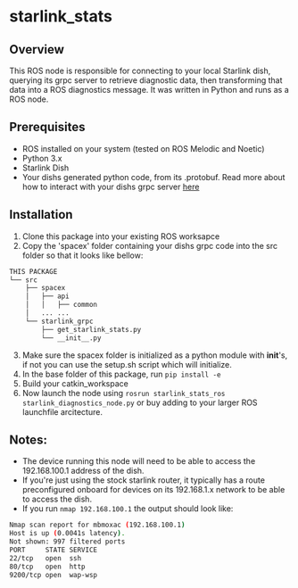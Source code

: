 # starlink_stats

## Overview

This ROS node is responsible for connecting to your local Starlink dish, querying its grpc server to retrieve diagnostic data, then transforming that data into a ROS diagnostics message. It was written in Python and runs as a ROS node.

## Prerequisites

- ROS installed on your system (tested on ROS Melodic and Noetic)
- Python 3.x
- Starlink Dish
- Your dishs generated python code, from its .protobuf. Read more about how to interact with your dishs grpc server [here](https://github.com/sparky8512/starlink-grpc-tools/wiki/gRPC-Protocol-Modules)

## Installation

1. Clone this package into your existing ROS worksapce
2. Copy the 'spacex' folder containing your dishs grpc code into the src folder so that it looks like bellow: 
```bash
THIS PACKAGE
└── src
    ├── spacex
    │   ├── api
    │   │   ├── common
    │   ... ...
    └── starlink_grpc
        ├── get_starlink_stats.py
        └── __init__.py
```
3. Make sure the spacex folder is initialized as a python module with __init__'s, if not you can use the setup.sh script which will initialize.
4. In the base folder of this package, run `pip install -e`
5. Build your catkin_workspace
6. Now launch the node using `rosrun starlink_stats_ros starlink_diagnostics_node.py` or buy adding to your larger ROS launchfile arcitecture. 

## Notes:
- The device running this node will need to be able to access the 192.168.100.1 address of the dish.
- If you're just using the stock starlink router, it typically has a route preconfigured onboard for devices on its 192.168.1.x network to be able to access the dish.
- If you run `nmap 192.168.100.1` the output should look like: 
```bash
Nmap scan report for mbmoxac (192.168.100.1)
Host is up (0.0041s latency).
Not shown: 997 filtered ports
PORT     STATE SERVICE
22/tcp   open  ssh
80/tcp   open  http
9200/tcp open  wap-wsp
```

